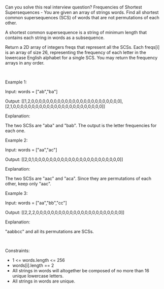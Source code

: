 Can you solve this real interview question? Frequencies of Shortest Supersequences - You are given an array of strings words. Find all shortest common supersequences (SCS) of words that are not permutations of each other.

A shortest common supersequence is a string of minimum length that contains each string in words as a subsequence.

Return a 2D array of integers freqs that represent all the SCSs. Each freqs[i] is an array of size 26, representing the frequency of each letter in the lowercase English alphabet for a single SCS. You may return the frequency arrays in any order.

 

Example 1:

Input: words = ["ab","ba"]

Output: [[1,2,0,0,0,0,0,0,0,0,0,0,0,0,0,0,0,0,0,0,0,0,0,0,0,0],[2,1,0,0,0,0,0,0,0,0,0,0,0,0,0,0,0,0,0,0,0,0,0,0,0,0]]

Explanation:

The two SCSs are "aba" and "bab". The output is the letter frequencies for each one.

Example 2:

Input: words = ["aa","ac"]

Output: [[2,0,1,0,0,0,0,0,0,0,0,0,0,0,0,0,0,0,0,0,0,0,0,0,0,0]]

Explanation:

The two SCSs are "aac" and "aca". Since they are permutations of each other, keep only "aac".

Example 3:

Input: words = ["aa","bb","cc"]

Output: [[2,2,2,0,0,0,0,0,0,0,0,0,0,0,0,0,0,0,0,0,0,0,0,0,0,0]]

Explanation:

"aabbcc" and all its permutations are SCSs.

 

Constraints:

 * 1 <= words.length <= 256
 * words[i].length == 2
 * All strings in words will altogether be composed of no more than 16 unique lowercase letters.
 * All strings in words are unique.